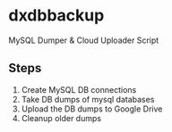# dxdbbackup

MySQL Dumper &amp; Cloud Uploader Script

## Steps

1. Create MySQL  DB connections
2. Take DB dumps of mysql databases
3. Upload the DB dumps to Google Drive
4. Cleanup older dumps
